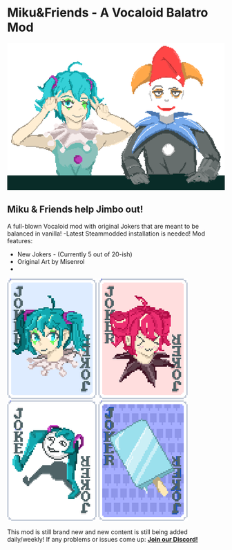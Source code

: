 # Miku&Friends - A Vocaloid Balatro Mod
![](images/mikuandjimbo.png)
## Miku & Friends help Jimbo out!

A full-blown Vocaloid mod with original Jokers that are meant to be balanced in vanilla!
-Latest Steammodded installation is needed!
Mod features:
- New Jokers - (Currently 5 out of 20-ish)
- Original Art by Misenrol
- 
![](images/miku.png)
![](images/teto.png)
![](images/shiteyanyo.png)
![](images/lolly.png)

This mod is still brand new and new content is still being added daily/weekly!
If any problems or issues come up:
**[Join our Discord!](https://discord.gg/8ezUX7ACd7)**
